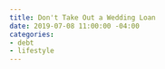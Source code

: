 ```yaml
---
title: Don't Take Out a Wedding Loan
date: 2019-07-08 11:00:00 -04:00
categories:
- debt
- lifestyle
---
```


